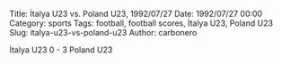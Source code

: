 Title: İtalya U23 vs. Poland U23, 1992/07/27
Date: 1992/07/27 00:00
Category: sports
Tags: football, football scores, İtalya U23, Poland U23
Slug: italya-u23-vs-poland-u23
Author: carbonero


İtalya U23 0 - 3 Poland U23
